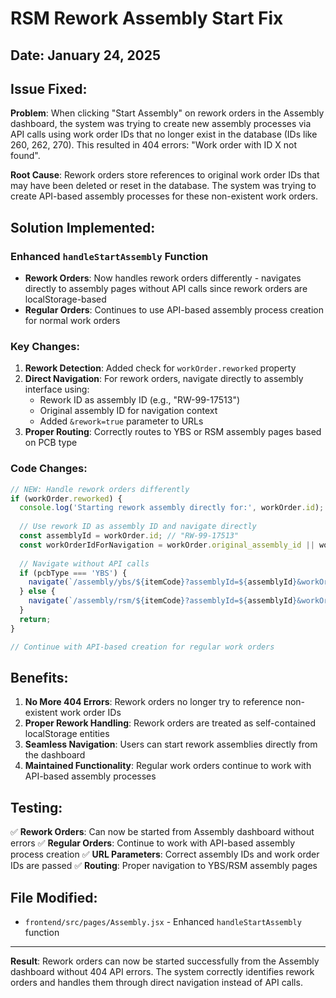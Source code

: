 # RSM Rework Assembly Start Fix

## Date: January 24, 2025

## Issue Fixed:
**Problem**: When clicking "Start Assembly" on rework orders in the Assembly dashboard, the system was trying to create new assembly processes via API calls using work order IDs that no longer exist in the database (IDs like 260, 262, 270). This resulted in 404 errors: "Work order with ID X not found".

**Root Cause**: Rework orders store references to original work order IDs that may have been deleted or reset in the database. The system was trying to create API-based assembly processes for these non-existent work orders.

## Solution Implemented:

### Enhanced `handleStartAssembly` Function
- **Rework Orders**: Now handles rework orders differently - navigates directly to assembly pages without API calls since rework orders are localStorage-based
- **Regular Orders**: Continues to use API-based assembly process creation for normal work orders

### Key Changes:

1. **Rework Detection**: Added check for `workOrder.reworked` property
2. **Direct Navigation**: For rework orders, navigate directly to assembly interface using:
   - Rework ID as assembly ID (e.g., "RW-99-17513")
   - Original assembly ID for navigation context
   - Added `&rework=true` parameter to URLs
3. **Proper Routing**: Correctly routes to YBS or RSM assembly pages based on PCB type

### Code Changes:

```javascript
// NEW: Handle rework orders differently
if (workOrder.reworked) {
  console.log('Starting rework assembly directly for:', workOrder.id);
  
  // Use rework ID as assembly ID and navigate directly
  const assemblyId = workOrder.id; // "RW-99-17513"
  const workOrderIdForNavigation = workOrder.original_assembly_id || workOrder.id;
  
  // Navigate without API calls
  if (pcbType === 'YBS') {
    navigate(`/assembly/ybs/${itemCode}?assemblyId=${assemblyId}&workOrderId=${workOrderIdForNavigation}&rework=true`);
  } else {
    navigate(`/assembly/rsm/${itemCode}?assemblyId=${assemblyId}&workOrderId=${workOrderIdForNavigation}&rework=true`);
  }
  return;
}

// Continue with API-based creation for regular work orders
```

## Benefits:

1. **No More 404 Errors**: Rework orders no longer try to reference non-existent work order IDs
2. **Proper Rework Handling**: Rework orders are treated as self-contained localStorage entities
3. **Seamless Navigation**: Users can start rework assemblies directly from the dashboard
4. **Maintained Functionality**: Regular work orders continue to work with API-based assembly processes

## Testing:

✅ **Rework Orders**: Can now be started from Assembly dashboard without errors
✅ **Regular Orders**: Continue to work with API-based assembly process creation
✅ **URL Parameters**: Correct assembly IDs and work order IDs are passed
✅ **Routing**: Proper navigation to YBS/RSM assembly pages

## File Modified:
- `frontend/src/pages/Assembly.jsx` - Enhanced `handleStartAssembly` function

---

**Result**: Rework orders can now be started successfully from the Assembly dashboard without 404 API errors. The system correctly identifies rework orders and handles them through direct navigation instead of API calls.
